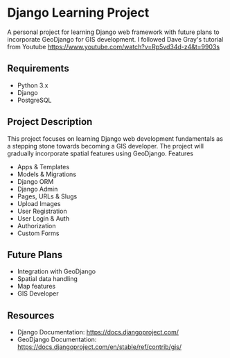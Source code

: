 # Django Learning Project
A personal project for learning Django web framework with future plans to incorporate GeoDjango for GIS development.
I followed Dave Gray's tutorial from Youtube
https://www.youtube.com/watch?v=Rp5vd34d-z4&t=9903s

## Requirements

- Python 3.x
- Django
- PostgreSQL

## Project Description
This project focuses on learning Django web development fundamentals as a stepping stone towards becoming a GIS developer. The project will gradually incorporate spatial features using GeoDjango.
Features

- Apps & Templates
- Models & Migrations
- Django ORM
- Django Admin
- Pages, URLs & Slugs
- Upload Images
- User Registration
- User Login & Auth
- Authorization
- Custom Forms
  
## Future Plans

- Integration with GeoDjango
- Spatial data handling
- Map features
- GIS Developer

## Resources

- Django Documentation: https://docs.djangoproject.com/
- GeoDjango Documentation: https://docs.djangoproject.com/en/stable/ref/contrib/gis/
